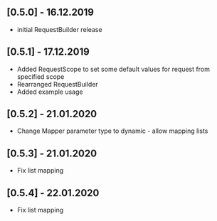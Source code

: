 ## [0.5.0] - 16.12.2019

* initial RequestBuilder release

## [0.5.1] - 17.12.2019

* Added RequestScope to set some default values for request from specified scope
* Rearranged RequestBuilder
* Added example usage

## [0.5.2] - 21.01.2020

* Change Mapper parameter type to dynamic - allow mapping lists

## [0.5.3] - 21.01.2020

* Fix list mapping

## [0.5.4] - 22.01.2020

* Fix list mapping